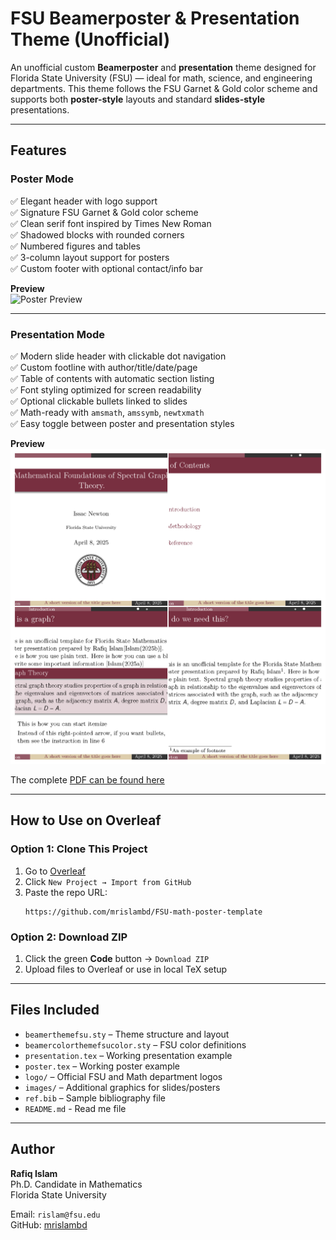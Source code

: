 # FSU Beamerposter & Presentation Theme (Unofficial)

An unofficial custom **Beamerposter** and **presentation** theme designed for Florida State University (FSU) — ideal for math, science, and engineering departments. This theme follows the FSU Garnet & Gold color scheme and supports both **poster-style** layouts and standard **slides-style** presentations.

---

## Features

### Poster Mode   

✅ Elegant header with logo support  
✅ Signature FSU Garnet & Gold color scheme  
✅ Clean serif font inspired by Times New Roman  
✅ Shadowed blocks with rounded corners  
✅ Numbered figures and tables  
✅ 3-column layout support for posters  
✅ Custom footer with optional contact/info bar  

**Preview**  
![Poster Preview](images/sample-poster-preview.png)

---

### Presentation Mode    

✅ Modern slide header with clickable dot navigation  
✅ Custom footline with author/title/date/page  
✅ Table of contents with automatic section listing  
✅ Font styling optimized for screen readability  
✅ Optional clickable bullets linked to slides  
✅ Math-ready with `amsmath`, `amssymb`, `newtxmath`  
✅ Easy toggle between poster and presentation styles

**Preview**  
![Presentation Sample](images/photo-collage.png.png)  

The complete [PDF can be found here](images/presentation_sample.pdf) 

---

## How to Use on Overleaf  

### Option 1: Clone This Project
1. Go to [Overleaf](https://overleaf.com)  
2. Click `New Project → Import from GitHub`  
3. Paste the repo URL:  
   ```
   https://github.com/mrislambd/FSU-math-poster-template
   ```

### Option 2: Download ZIP
1. Click the green **Code** button → `Download ZIP`  
2. Upload files to Overleaf or use in local TeX setup  

---

## Files Included

- `beamerthemefsu.sty` – Theme structure and layout  
- `beamercolorthemefsucolor.sty` – FSU color definitions  
- `presentation.tex` – Working presentation example  
- `poster.tex` – Working poster example  
- `logo/` – Official FSU and Math department logos  
- `images/` – Additional graphics for slides/posters  
- `ref.bib` – Sample bibliography file
- `README.md` - Read me file

---

## Author

**Rafiq Islam**  
Ph.D. Candidate in Mathematics  
Florida State University  

Email: `rislam@fsu.edu`  
GitHub: [mrislambd](https://github.com/mrislambd)

